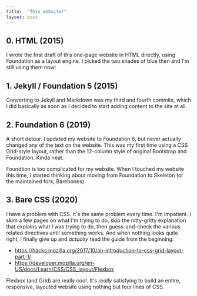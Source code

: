 ```yaml
---
title:  "This website!"
layout: post
---
```


## 0. HTML (2015)

I wrote the first draft of this one-page website in HTML directly, using
Foundation as a layout engine. I picked the two shades of blue then and I'm
still using them now!

## 1. Jekyll / Foundation 5 (2015)

Converting to Jekyll and Markdown was my third and fourth commits, which I did
basically as soon as I decided to start adding content to the site at all.

## 2. Foundation 6 (2019)

A short detour. I updated my website to Foundation 6, but never actually changed
any of the text on the website. This was my first time using a CSS Grid-style
layout, rather than the 12-column style of original Bootstrap and Foundation.
Kinda neat.

Foundtion is too complicated for my website. When I touched my website this
time, I started thinking about moving from Foundation to Skeleton (or the
maintained fork, Barebones).

## 3. Bare CSS (2020)

I have a problem with CSS. It's the same problem every time. I'm impatient. I
skim a few pages on what I'm trying to do, skip the nitty-gritty explanation
that explains what I was trying to do, then guess-and-check the various related
directives until something works. And when nothing looks quite right, I finally
give up and _actually_ read the guide from the beginning:

* https://hacks.mozilla.org/2017/10/an-introduction-to-css-grid-layout-part-1/
* https://developer.mozilla.org/en-US/docs/Learn/CSS/CSS_layout/Flexbox

Flexbox (and Grid) are really cool. It's _really_ satisfying to build an entire,
responsive, layouted website using nothing but four lines of CSS.
